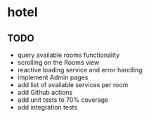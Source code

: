 # hotel


## TODO

- query available rooms functionality
- scrolling on the Rooms view
- reactive loading service and error handling
- implement Admin pages
- add list of available services per room
- add Github actions
- add unit tests to 70% coverage
- add integration tests
